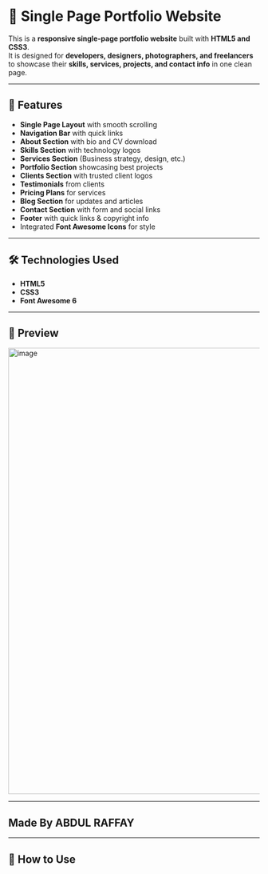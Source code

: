 # 🎨 Single Page Portfolio Website

This is a **responsive single-page portfolio website** built with **HTML5 and CSS3**.  
It is designed for **developers, designers, photographers, and freelancers** to showcase their **skills, services, projects, and contact info** in one clean page.  

---

## 🚀 Features
- **Single Page Layout** with smooth scrolling  
- **Navigation Bar** with quick links  
- **About Section** with bio and CV download  
- **Skills Section** with technology logos  
- **Services Section** (Business strategy, design, etc.)  
- **Portfolio Section** showcasing best projects  
- **Clients Section** with trusted client logos  
- **Testimonials** from clients  
- **Pricing Plans** for services  
- **Blog Section** for updates and articles  
- **Contact Section** with form and social links  
- **Footer** with quick links & copyright info  
- Integrated **Font Awesome Icons** for style  

---

## 🛠️ Technologies Used
- **HTML5**  
- **CSS3**  
- **Font Awesome 6**  

---

## 📸 Preview
<img width="1898" height="892" alt="image" src="https://github.com/user-attachments/assets/1d23a08a-719b-4b6a-a6a3-695b30cfefb1" />
 

---

## Made By ABDUL RAFFAY

---

## 📩 How to Use

